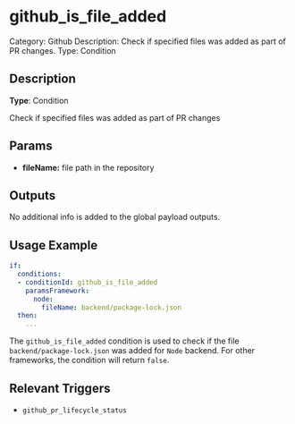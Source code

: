 # github_is_file_added

Category: Github
Description: Check if specified files was added as part of PR changes.
Type: Condition

## Description

**Type**: Condition

Check if specified files was added as part of PR changes

## Params

- **fileName:** file path in the repository

## Outputs

No additional info is added to the global payload outputs.

## Usage Example

```yaml
if:
  conditions:
  - conditionId: github_is_file_added
    paramsFramework:
      node:
        fileName: backend/package-lock.json
  then:
    ...
```

The `github_is_file_added` condition is used to check if the file `backend/package-lock.json` was added for `Node` backend. For other frameworks, the condition will return `false`.

## Relevant Triggers

- `github_pr_lifecycle_status`
